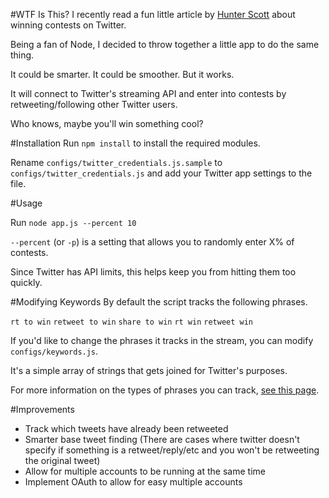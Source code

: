 #WTF Is This?
I recently read a fun little article by [Hunter Scott](http://www.hscott.net/twitter-contest-winning-as-a-service/) about winning contests on Twitter.

Being a fan of Node, I decided to throw together a little app to do the same thing.

It could be smarter. It could be smoother. But it works.

It will connect to Twitter's streaming API and enter into contests by retweeting/following other Twitter users.

Who knows, maybe you'll win something cool?

#Installation
Run `npm install` to install the required modules.

Rename `configs/twitter_credentials.js.sample` to `configs/twitter_credentials.js` and add your Twitter app settings to the file.

#Usage

Run `node app.js --percent 10`

`--percent` (or `-p`) is a setting that allows you to randomly enter X% of contests.

Since Twitter has API limits, this helps keep you from hitting them too quickly.

#Modifying Keywords
By default the script tracks the following phrases.

`rt to win`
`retweet to win`
`share to win`
`rt win`
`retweet win`

If you'd like to change the phrases it tracks in the stream, you can modify `configs/keywords.js`.

It's a simple array of strings that gets joined for Twitter's purposes.

For more information on the types of phrases you can track, [see this page](https://dev.twitter.com/streaming/overview/request-parameters#track).

#Improvements

* Track which tweets have already been retweeted
* Smarter base tweet finding (There are cases where twitter doesn't specify if something is a retweet/reply/etc and you won't be retweeting the original tweet)
* Allow for multiple accounts to be running at the same time
* Implement OAuth to allow for easy multiple accounts
